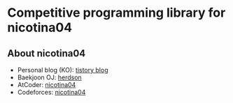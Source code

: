 # Competitive programming library for nicotina04
## About nicotina04
- Personal blog (KO): [tistory blog][nicotina04 tistory]
- Baekjoon OJ: [herdson][nicotina04 BOJ]
- AtCoder: [nicotina04][nicotina04 atcoder]
- Codeforces: [nicotina04][nicotina04 codeforces]

[nicotina04 BOJ]: https://www.acmicpc.net/user/herdson
[nicotina04 tistory]: https://nicotina04.tistory.com
[nicotina04 atcoder]: https://atcoder.jp/users/nicotina04
[nicotina04 codeforces]: https://codeforces.com/profile/nicotina04
